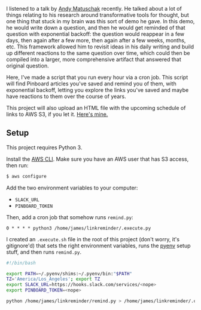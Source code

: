 I listened to a talk by [Andy Matuschak](https://andymatuschak.org/) recently. He talked about a lot of things relating to his research around transformative tools for thought, but one thing that stuck in my brain was this sort of demo he gave. In this demo, he would write down a question, and then he would get reminded of that question with exponential backoff: the question would reappear in a few days, then again after a few more, then again after a few weeks, months, etc. This framework allowed him to revisit ideas in his daily writing and build up different reactions to the same question over time, which could then be compiled into a larger, more comprehensive artifact that answered that original question.

Here, I've made a script that you run every hour via a cron job. This script will find Pinboard articles you've saved and remind you of them, with exponential backoff, letting you explore the links you've saved and maybe have reactions to them over the course of years.

This project will also upload an HTML file with the upcoming schedule of links to AWS S3, if you let it. [Here's mine.](https://jil.im/linkreminder)

## Setup

This project requires Python 3.

Install the [AWS CLI](https://aws.amazon.com/cli/). Make sure you have an AWS user that has S3 access, then run:

```bash
$ aws configure
```

Add the two environment variables to your computer:

- `SLACK_URL`
- `PINBOARD_TOKEN`

Then, add a cron job that somehow runs `remind.py`:

```crontab
0 * * * * python3 /home/james/linkreminder/.execute.py
```

I created an `.execute.sh` file in the root of this project (don't worry, it's gitignore'd) that sets the right environment variables, runs the [pyenv](https://github.com/pyenv/pyenv) setup stuff, and then runs `remind.py`.

```bash
#!/bin/bash

export PATH=~/.pyenv/shims:~/.pyenv/bin:"$PATH"
TZ='America/Los_Angeles'; export TZ
export SLACK_URL=https://hooks.slack.com/services/<nope>
export PINBOARD_TOKEN=<nope>

python /home/james/linkreminder/remind.py > /home/james/linkreminder/.output.log 2>&1
```
